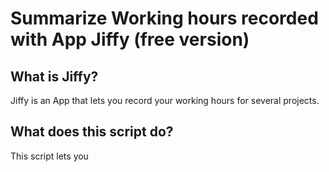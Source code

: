 # Summarize Working hours recorded with App Jiffy (free version)

## What is Jiffy?
Jiffy is an App that lets you record your working hours for several projects.


## What does this script do?
This script lets you 


